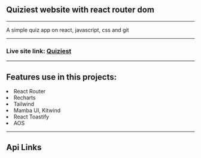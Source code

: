 <h2>Quiziest website with react router dom</h2>
<hr>
<p>A simple quiz app on react, javascript, css and git</p>
<hr>
<h3>Live site link: <a href='https://quiziest-assignment-9.netlify.app/'>Quiziest</a></h3>

<hr>

<h2>Features use in this projects:</h2>
<li>React Router</li>
<li>Recharts</li>
<li>Tailwind</li>
<li>Mamba UI, Kitwind</li>
<li>React Toastify</li>
<li>AOS </li>

<hr>

<h2>Api Links</h2>